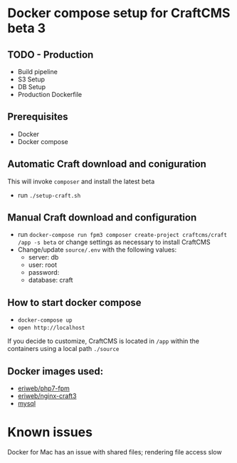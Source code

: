 
# Docker compose setup for CraftCMS beta 3

## TODO - Production
* Build pipeline
* S3 Setup
* DB Setup
* Production Dockerfile

## Prerequisites
* Docker
* Docker compose


## Automatic Craft download and coniguration
This will invoke `composer` and install the latest beta
* run `./setup-craft.sh`

## Manual Craft download and configuration
* run `docker-compose run fpm3 composer create-project craftcms/craft /app -s beta` or change settings as necessary to install CraftCMS
* Change/update `source/.env` with the following values:
    - server: db
    - user: root
    - password: <empty>
    - database: craft

## How to start docker compose
* `docker-compose up`
* `open http://localhost`

If you decide to customize, CraftCMS is located in `/app` within the containers using a local path `./source`


## Docker images used:
* [eriweb/php7-fpm](https://hub.docker.com/r/eriweb/php7-fpm/)
* [eriweb/nginx-craft3](https://hub.docker.com/r/eriweb/nginx-craft3/)
* [mysql](https://hub.docker.com/_/mysql/)

# Known issues
Docker for Mac has an issue with shared files; rendering file access slow